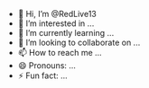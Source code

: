 - 👋 Hi, I’m @RedLive13
- 👀 I’m interested in ...
- 🌱 I’m currently learning ...
- 💞️ I’m looking to collaborate on ...
- 📫 How to reach me ...
- 😄 Pronouns: ...
- ⚡ Fun fact: ...

<!---
discordtugaid/discordtugaid is a ✨ special ✨ repository because its `README.md` (this file) appears on your GitHub profile.
You can click the Preview link to take a look at your changes.
--->
